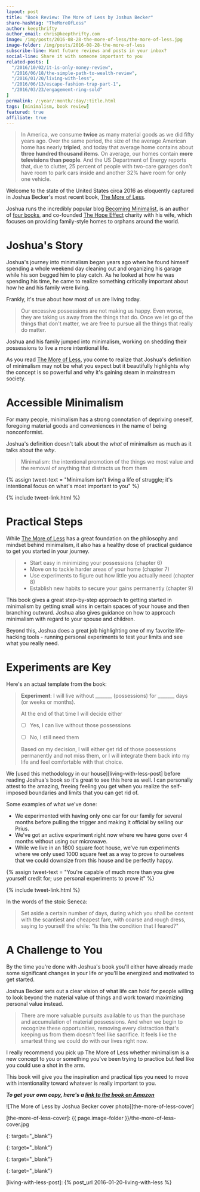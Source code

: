 ```yaml
---
layout: post
title: "Book Review: The More of Less by Joshua Becker"
share-hashtag: "TheMoreOfLess"
author: keepthrifty
author_email: chris@keepthrifty.com
image: /img/posts/2016-08-28-the-more-of-less/the-more-of-less.jpg
image-folder: /img/posts/2016-08-28-the-more-of-less
subscribe-line: Want future reviews and posts in your inbox?
social-line: Share it with someone important to you
related-posts: [
  "/2016/10/02/it-is-only-money-review",
  "/2016/06/18/the-simple-path-to-wealth-review",
  "/2016/01/20/living-with-less",
  "/2016/06/13/escape-fashion-trap-part-1",
  "/2016/03/23/engagement-ring-sold"
]
permalink: /:year/:month/:day/:title.html
tags: [minimalism, book review]
featured: true
affiliate: true
---
```


> In America, we consume __twice__ as many material goods as we did fifty years ago. Over the same period, the size of the average American home has nearly __tripled__, and today that average home contains about __three hundred thousand items__. On average, our homes contain __more televisions than people__. And the US Department of Energy reports that, due to clutter, 25 percent of people with two-care garages don't have room to park cars inside and another 32% have room for only one vehicle.

Welcome to the state of the United States circa 2016 as eloquently captured in Joshua Becker's most recent book, [The More of Less][the-more-of-less-amazon].

Joshua runs the incredibly popular blog [Becoming Minimalist][becoming-minimalist], is an author of [four books][joshua-becker-amazon], and co-founded [The Hope Effect][the-hope-effect] charity with his wife, which focuses on providing family-style homes to orphans around the world.

# Joshua's Story #

Joshua's journey into minimalism began years ago when he found himself spending a whole weekend day cleaning out and organizing his garage while his son begged him to play catch. As he looked at how he was spending his time, he came to realize something critically important about how he and his family were living.

Frankly, it's true about how most of us are living today.

> Our excessive possessions are not making us happy. Even worse, they are taking us away from the things that do. Once we let go of the things that don't matter, we are free to pursue all the things that really do matter.

Joshua and his family jumped into minimalism, working on shedding their possessions to live a more intentional life.

As you read [The More of Less][the-more-of-less-amazon], you come to realize that Joshua's definition of minimalism may not be what you expect but it beautifully highlights why the concept is so powerful and why it's gaining steam in mainstream society.

# Accessible Minimalism #

For many people, minimalism has a strong connotation of depriving oneself, foregoing material goods and conveniences in the name of being nonconformist.

Joshua's definition doesn't talk about the _what_ of minimalism as much as it talks about the _why_.

> Minimalism: the intentional promotion of the things we most value and the removal of anything that distracts us from them

{% assign tweet-text = "Minimalism isn't living a life of struggle; it's intentional focus on what's most important to you" %}

{% include tweet-link.html %}

# Practical Steps #

While [The More of Less][the-more-of-less-amazon] has a great foundation on the philosophy and mindset behind minimalism, it also has a healthy dose of practical guidance to get you started in your journey.

> * Start easy in minimizing your possessions (chapter 6)
> * Move on to tackle harder areas of your home (chapter 7)
> * Use experiments to figure out how little you actually need (chapter 8)
> * Establish new habits to secure your gains permanently (chapter 9)

This book gives a great step-by-step approach to getting started in minimalism by getting small wins in certain spaces of your house and then branching outward. Joshua also gives guidance on how to approach minimalism with regard to your spouse and children.

Beyond this, Joshua does a great job highlighting one of my favorite life-hacking tools - running personal experiments to test your limits and see what you really need.

# Experiments are Key #

Here's an actual template from the book:

> __Experiment__: I will live without \_\_\_\_\_\_\_ (possessions) for \_\_\_\_\_\_\_ days (or weeks or months).
>
> At the end of that time I will decide either
>
> * [ ] Yes, I can live without those possessions
>
> * [ ] No, I still need them
>
> Based on my decision, I will either get rid of those possessions permanently and not miss them, or I will integrate them back into my life and feel comfortable with that choice.

We [used this methodology in our house][living-with-less-post] before reading Joshua's book so it's great to see this here as well. I can personally attest to the amazing, freeing feeling you get when you realize the self-imposed boundaries and limits that you can get rid of.

Some examples of what we've done:

* We experimented with having only one car for our family for several months before pulling the trigger and making it official by selling our Prius.
* We've got an active experiment right now where we have gone over 4 months without using our microwave.
* While we live in an 1800 square foot house, we've run experiments where we only used 1000 square feet as a way to prove to ourselves that we could downsize from this house and be perfectly happy.

{% assign tweet-text = "You're capable of much more than you give yourself credit for; use personal experiments to prove it" %}

{% include tweet-link.html %}

In the words of the stoic Seneca:

>  Set aside a certain number of days, during which you shall be content with the scantiest and cheapest fare, with coarse and rough dress, saying to yourself the while: "Is this the condition that I feared?"

# A Challenge to You #

By the time you're done with Joshua's book you'll either have already made some significant changes in your life or you'll be energized and motivated to get started.

Joshua Becker sets out a clear vision of what life can hold for people willing to look beyond the material value of things and work toward maximizing personal value instead.

> There are more valuable pursuits available to us than the purchase and accumulation of material possessions. And when we begin to recognize these opportunities, removing every distraction that's keeping us from them doesn't feel like sacrifice. It feels like the smartest thing we could do with our lives right now.

I really recommend you pick up The More of Less whether minimalism is a new concept to you or something you've been trying to practice but feel like you could use a shot in the arm.

This book will give you the inspiration and practical tips you need to move with intentionality toward whatever is really important to you.

___To get your own copy, here's a [link to the book on Amazon][the-more-of-less-amazon]___

![The More of Less by Joshua Becker cover photo][the-more-of-less-cover]

[the-more-of-less-cover]: {{ page.image-folder }}/the-more-of-less-cover.jpg

[the-more-of-less-amazon]: http://amzn.to/2bExSjT
{: target="_blank"}

[joshua-becker-amazon]: http://amzn.to/2bl3N6J
{: target="_blank"}

[becoming-minimalist]: http://www.becomingminimalist.com/
{: target="_blank"}

[the-hope-effect]: http://hopeeffect.com/
{: target="_blank"}

[living-with-less-post]: {% post_url 2016-01-20-living-with-less %}
